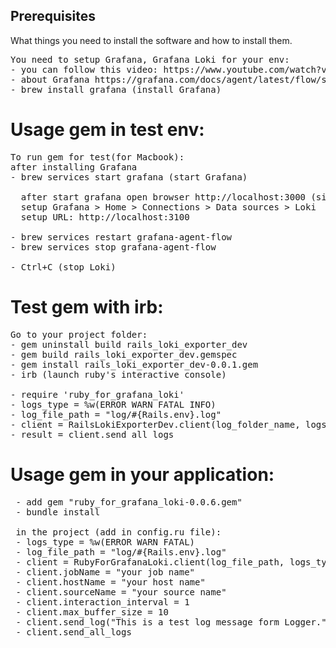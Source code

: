 
## Prerequisites

What things you need to install the software and how to install them.

<pre>
You need to setup Grafana, Grafana Loki for your env: 
- you can follow this video: https://www.youtube.com/watch?v=0B-yQdSXFJE
- about Grafana https://grafana.com/docs/agent/latest/flow/setup/start-agent/
- brew install grafana (install Grafana) 
</pre>

# Usage gem in test env:
<pre>
To run gem for test(for Macbook):
after installing Grafana
- brew services start grafana (start Grafana)

  after start grafana open browser http://localhost:3000 (sighIn with login: admin, password: admin.)
  setup Grafana > Home > Connections > Data sources > Loki
  setup URL: http://localhost:3100

- brew services restart grafana-agent-flow                         // restart Grafana
- brew services stop grafana-agent-flow                            // stop Grafana

- Ctrl+C (stop Loki)                                               // stop Grafana Loki
</pre>

# Test gem with irb:
<pre>
Go to your project folder:
- gem uninstall build rails_loki_exporter_dev                       // if you install gem before
- gem build rails_loki_exporter_dev.gemspec
- gem install rails_loki_exporter_dev-0.0.1.gem
- irb (launch ruby's interactive console)

- require 'ruby_for_grafana_loki'
- logs_type = %w(ERROR WARN FATAL INFO)                             // use custom logs type: ERROR, WARN, FATAL, INFO, DEBUG
- log_file_path = "log/#{Rails.env}.log"                            // your path to *.log
- client = RailsLokiExporterDev.client(log_folder_name, logs_type)  // create client
- result = client.send_all_logs
</pre>

# Usage gem in your application:
<pre>
 - add gem "ruby_for_grafana_loki-0.0.6.gem"                        // to the Gemfile
 - bundle install
 
 in the project (add in config.ru file):
 - logs_type = %w(ERROR WARN FATAL)                                 // use custom logs type: ERROR, WARN, FATAL, INFO, DEBUG 
 - log_file_path = "log/#{Rails.env}.log"
 - client = RubyForGrafanaLoki.client(log_file_path, logs_type)
 - client.jobName = "your job name"                                 // your job name
 - client.hostName = "your host name"                               // your host name
 - client.sourceName = "your source name"                           // your source name
 - client.interaction_interval = 1                                  // 1 sec(default value) # in seconds, adjust as needed
 - client.max_buffer_size = 10                                      // 100 (default value) # set the maximum number of logs to buffer 
 - client.send_log("This is a test log message form Logger.")       // send log from Logger
 - client.send_all_logs                                             // send all logs from "log/#{Rails.env}.log"    

</pre>
